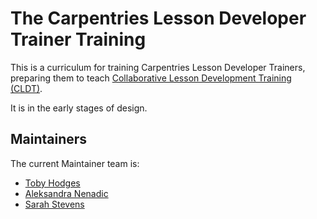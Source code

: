 # The Carpentries Lesson Developer Trainer Training

This is a curriculum for training Carpentries Lesson Developer Trainers,
preparing them to teach [Collaborative Lesson Development Training (CLDT)][cldt].

It is in the early stages of design.

## Maintainers

The current Maintainer team is:

- [Toby Hodges](https://github.com/tobyhodges/)
- [Aleksandra Nenadic](https://github.com/anenadic/)
- [Sarah Stevens](https://github.com/sstevens2/)


[cldt]: https://carpentries.github.io/lesson-development-training/
